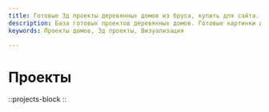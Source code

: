 ```yaml
---
title: Готовые 3д проекты деревянных домов из бруса, купить для сайта. Продажа проектов
description: База готовых проектов деревянных домов. Готовые картинки домов из бруса и бревна. Лучше проекты для сайта в продаже. Скидка 500 рублей за каждый проект!
keywords: Проекты домов, 3д проекты, Визуализация

---
```


# Проекты
::projects-block
::